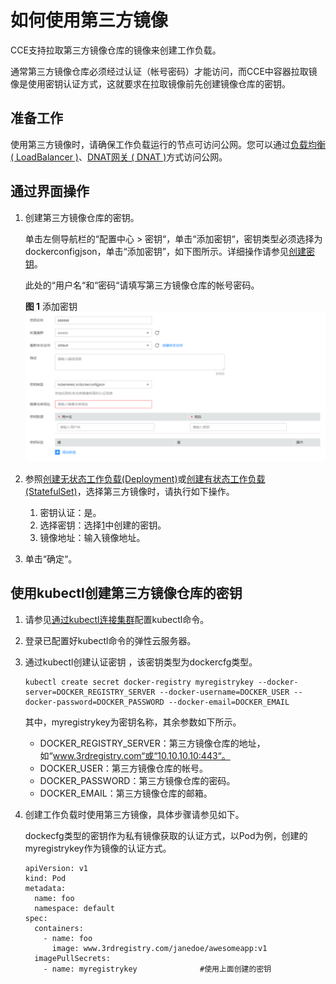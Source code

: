 # 如何使用第三方镜像<a name="cce_01_0009"></a>

CCE支持拉取第三方镜像仓库的镜像来创建工作负载。

通常第三方镜像仓库必须经过认证（帐号密码）才能访问，而CCE中容器拉取镜像是使用密钥认证方式，这就要求在拉取镜像前先创建镜像仓库的密钥。

## 准备工作<a name="section14876601632"></a>

使用第三方镜像时，请确保工作负载运行的节点可访问公网。您可以通过[负载均衡 \( LoadBalancer \)](负载均衡-(-LoadBalancer-).md)、[DNAT网关 \( DNAT \)](DNAT网关-(-DNAT-).md)方式访问公网。

## 通过界面操作<a name="section0402183334411"></a>

1.  <a name="li16481144064414"></a>创建第三方镜像仓库的密钥。

    单击左侧导航栏的“配置中心  \>  密钥“，单击“添加密钥“，密钥类型必须选择为dockerconfigjson，单击“添加密钥”，如下图所示。详细操作请参见[创建密钥](创建密钥.md)。

    此处的“用户名“和“密码“请填写第三方镜像仓库的帐号密码。

    **图 1**  添加密钥<a name="fig83432413351"></a>  
    ![](figures/添加密钥.png "添加密钥")

2.  参照[创建无状态工作负载\(Deployment\)](创建无状态工作负载(Deployment).md)或[创建有状态工作负载\(StatefulSet\)](创建有状态工作负载(StatefulSet).md)，选择第三方镜像时，请执行如下操作。
    1.  密钥认证：是。
    2.  选择密钥：选择[1](#li16481144064414)中创建的密钥。
    3.  镜像地址：输入镜像地址。

3.  单击“确定“。

## 使用kubectl创建第三方镜像仓库的密钥<a name="section18217101117197"></a>

1.  请参见[通过kubectl连接集群](通过kubectl连接集群.md)配置kubectl命令。
2.  登录已配置好kubectl命令的弹性云服务器。
3.  通过kubectl创建认证密钥 ，该密钥类型为dockercfg类型。

    ```
    kubectl create secret docker-registry myregistrykey --docker-server=DOCKER_REGISTRY_SERVER --docker-username=DOCKER_USER --docker-password=DOCKER_PASSWORD --docker-email=DOCKER_EMAIL
    ```

    其中，myregistrykey为密钥名称，其余参数如下所示。

    -   DOCKER\_REGISTRY\_SERVER：第三方镜像仓库的地址，如“www.3rdregistry.com“或“10.10.10.10:443“。
    -   DOCKER\_USER：第三方镜像仓库的帐号。
    -   DOCKER\_PASSWORD：第三方镜像仓库的密码。
    -   DOCKER\_EMAIL：第三方镜像仓库的邮箱。

4.  创建工作负载时使用第三方镜像，具体步骤请参见如下。

    dockecfg类型的密钥作为私有镜像获取的认证方式，以Pod为例，创建的myregistrykey作为镜像的认证方式。

    ```
    apiVersion: v1
    kind: Pod
    metadata:
      name: foo
      namespace: default
    spec:
      containers:
        - name: foo
          image: www.3rdregistry.com/janedoe/awesomeapp:v1
      imagePullSecrets:
        - name: myregistrykey              #使用上面创建的密钥
    ```


